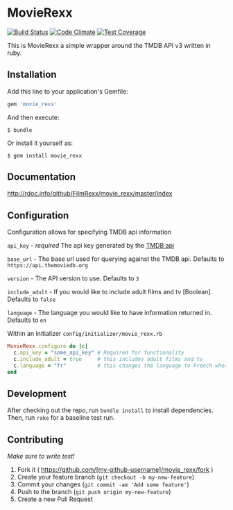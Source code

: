 # MovieRexx

[![Build Status](https://travis-ci.org/FilmRexx/movie_rexx.svg?branch=master)](https://travis-ci.org/FilmRexx/movie_rexx)
[![Code Climate](https://codeclimate.com/github/FilmRexx/movie_rexx/badges/gpa.svg)](https://codeclimate.com/github/FilmRexx/movie_rexx)
[![Test Coverage](https://codeclimate.com/github/FilmRexx/movie_rexx/badges/coverage.svg)](https://codeclimate.com/github/FilmRexx/movie_rexx/coverage)

This is MovieRexx a simple wrapper around the TMDB API v3 written in ruby.

## Installation

Add this line to your application's Gemfile:

```ruby
gem 'movie_rexx'
```

And then execute:

    $ bundle

Or install it yourself as:

    $ gem install movie_rexx

## Documentation

http://rdoc.info/github/FilmRexx/movie_rexx/master/index

## Configuration

Configuration allows for specifying TMDB api information

`api_key` - *required* The api key generated by the [TMDB api](https://www.themoviedb.org/documentation/api)

`base_url` - The base url used for querying against the TMDB api. Defaults to `https://api.themoviedb.org`

`version` - The API version to use. Defaults to `3`

`include_adult` - If you would like to include adult films and tv [Boolean]. Defaults to `false`

`language` - The language you would like to have information returned in. Defaults to `en`

Within an initializer `config/initializer/movie_rexx.rb`

```ruby
MovieRexx.configure do |c|
  c.api_key = "some_api_key" # Required for functionality
  c.include_adult = true     # this includes adult films and tv
  c.language = "fr"          # this changes the language to French where supported
end
```
## Development

After checking out the repo, run `bundle install` to install dependencies. Then, run `rake` for a baseline test run.

## Contributing

*Make sure to write test!*

1. Fork it ( https://github.com/[my-github-username]/movie_rexx/fork )
2. Create your feature branch (`git checkout -b my-new-feature`)
3. Commit your changes (`git commit -am 'Add some feature'`)
4. Push to the branch (`git push origin my-new-feature`)
5. Create a new Pull Request
